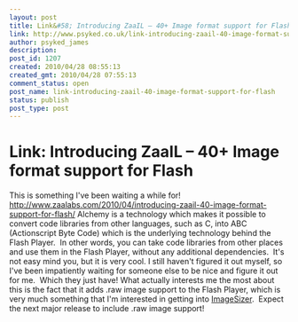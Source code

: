 ```yaml
---
layout: post
title: Link&#58; Introducing ZaaIL – 40+ Image format support for Flash
link: http://www.psyked.co.uk/link-introducing-zaail-40-image-format-support-for-flash/
author: psyked_james
description: 
post_id: 1207
created: 2010/04/28 08:55:13
created_gmt: 2010/04/28 07:55:13
comment_status: open
post_name: link-introducing-zaail-40-image-format-support-for-flash
status: publish
post_type: post
---
```


# Link: Introducing ZaaIL – 40+ Image format support for Flash

This is something I've been waiting a while for! <http://www.zaalabs.com/2010/04/introducing-zaail-40-image-format-support-for-flash/> Alchemy is a technology which makes it possible to convert code libraries from other languages, such as C, into ABC (Actionscript Byte Code) which is the underlying technology behind the Flash Player.  In other words, you can take code libraries from other places and use them in the Flash Player, without any additional dependencies.  It's not easy mind you, but it is very cool. I still haven't figured it out myself, so I've been impatiently waiting for someone else to be nice and figure it out for me.  Which they just have! What actually interests me the most about this is the fact that it adds .raw image support to the Flash Player, which is very much something that I'm interested in getting into [ImageSizer](/imagesizer).  Expect the next major release to include .raw image support!